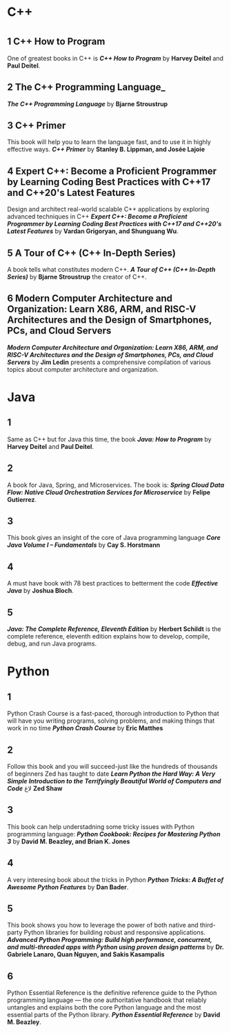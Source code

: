 # C++
# <p align="center">

## 1 C++ How to Program
One of greatest books in C++ is **_C++ How to Program_** by **Harvey Deitel** and **Paul Deitel**.

## 2 The C++ Programming Language_
**_The C++ Programming Language_** by **Bjarne Stroustrup**

## 3 C++ Primer
This book will help you to learn the language fast, and to use it in highly effective ways. **_C++ Primer_** by **Stanley B. Lippman, and Josée Lajoie**

## 4 Expert C++: Become a Proficient Programmer by Learning Coding Best Practices with C++17 and C++20's Latest Features

Design and architect real-world scalable C++ applications by exploring advanced techniques in C++ **_Expert C++: Become a Proficient Programmer by Learning Coding Best Practices with C++17 and C++20's Latest Features_** by **Vardan Grigoryan, and Shunguang Wu**.

## 5 A Tour of C++ (C++ In-Depth Series)
A book tells what constitutes modern C++. **_A Tour of C++ (C++ In-Depth Series)_** by **Bjarne Stroustrup** the creator of C++.

## 6 Modern Computer Architecture and Organization: Learn X86, ARM, and RISC-V Architectures and the Design of Smartphones, PCs, and Cloud Servers

**_Modern Computer Architecture and Organization: Learn X86, ARM, and RISC-V Architectures and the Design of Smartphones, PCs, and Cloud Servers_** by **Jim Ledin** presents a comprehensive compilation of various topics about computer architecture and organization.

# Java
## 1 
Same as C++ but for Java this time, the book **_Java: How to Program_** by **Harvey Deitel** and **Paul Deitel**.

## 2
A book for Java, Spring, and Microservices. The book is: **_Spring Cloud Data Flow: Native Cloud Orchestration Services for Microservice_** by **Felipe Gutierrez**.

## 3 

This book gives an insight of the core of Java programming language **_Core Java Volume I – Fundamentals_** by **Cay S. Horstmann**

## 4 
A must have book with 78 best practices to betterment the code **_Effective Java_** by **Joshua Bloch**.

## 5
**_Java: The Complete Reference, Eleventh Edition_** by **Herbert Schildt** is the complete reference, eleventh edition explains how to develop, compile, debug, and run Java programs.


# Python 

## 1 
Python Crash Course is a fast-paced, thorough introduction to Python that will have you writing programs, solving problems, and making things that work in no time **_Python Crash Course_** by **Eric Matthes**

## 2

Follow this book and you will succeed-just like the hundreds of thousands of beginners Zed has taught to date **_Learn Python the Hard Way: A Very Simple Introduction to the Terrifyingly Beautiful World of Computers and Code_** لاغ **Zed Shaw**

## 3
This book can help understadning some tricky issues with Python programming language: **_Python Cookbook: Recipes for Mastering Python 3_** by **David M. Beazley, and Brian K. Jones**

## 4 
A very interesing book about the tricks in Python **_Python Tricks: A Buffet of Awesome Python Features_** by **Dan Bader**.

## 5 
This book shows you how to leverage the power of both native and third-party Python libraries for building robust and responsive applications. **_Advanced Python Programming: Build high performance, concurrent, and multi-threaded apps with Python using proven design patterns_** by **Dr. Gabriele Lanaro, Quan Nguyen, and Sakis Kasampalis**



## 6 
 Python Essential Reference is the definitive reference guide to the Python programming language — the one authoritative handbook that reliably untangles and explains both the core Python language and the most essential parts of the Python library. **_Python Essential Reference_** by **David M. Beazley**.
